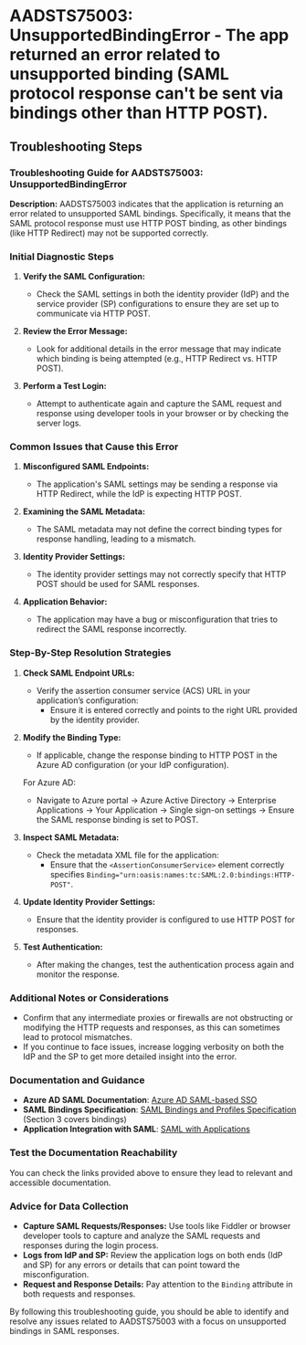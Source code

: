 # AADSTS75003: UnsupportedBindingError - The app returned an error related to unsupported binding (SAML protocol response can't be sent via bindings other than HTTP POST).


## Troubleshooting Steps
### Troubleshooting Guide for AADSTS75003: UnsupportedBindingError

**Description:**
AADSTS75003 indicates that the application is returning an error related to unsupported SAML bindings. Specifically, it means that the SAML protocol response must use HTTP POST binding, as other bindings (like HTTP Redirect) may not be supported correctly.

### Initial Diagnostic Steps

1. **Verify the SAML Configuration:**
   - Check the SAML settings in both the identity provider (IdP) and the service provider (SP) configurations to ensure they are set up to communicate via HTTP POST.

2. **Review the Error Message:**
   - Look for additional details in the error message that may indicate which binding is being attempted (e.g., HTTP Redirect vs. HTTP POST).

3. **Perform a Test Login:**
   - Attempt to authenticate again and capture the SAML request and response using developer tools in your browser or by checking the server logs.

### Common Issues that Cause this Error

1. **Misconfigured SAML Endpoints:**
   - The application's SAML settings may be sending a response via HTTP Redirect, while the IdP is expecting HTTP POST.

2. **Examining the SAML Metadata:**
   - The SAML metadata may not define the correct binding types for response handling, leading to a mismatch.

3. **Identity Provider Settings:**
   - The identity provider settings may not correctly specify that HTTP POST should be used for SAML responses.

4. **Application Behavior:**
   - The application may have a bug or misconfiguration that tries to redirect the SAML response incorrectly.

### Step-By-Step Resolution Strategies

1. **Check SAML Endpoint URLs:**
   - Verify the assertion consumer service (ACS) URL in your application’s configuration:
     - Ensure it is entered correctly and points to the right URL provided by the identity provider.

2. **Modify the Binding Type:**
   - If applicable, change the response binding to HTTP POST in the Azure AD configuration (or your IdP configuration). 

   For Azure AD:
   - Navigate to Azure portal → Azure Active Directory → Enterprise Applications → Your Application → Single sign-on settings → Ensure the SAML response binding is set to POST.

3. **Inspect SAML Metadata:**
   - Check the metadata XML file for the application:
     - Ensure that the `<AssertionConsumerService>` element correctly specifies `Binding="urn:oasis:names:tc:SAML:2.0:bindings:HTTP-POST"`.

4. **Update Identity Provider Settings:**
   - Ensure that the identity provider is configured to use HTTP POST for responses. 

5. **Test Authentication:**
   - After making the changes, test the authentication process again and monitor the response.

### Additional Notes or Considerations

- Confirm that any intermediate proxies or firewalls are not obstructing or modifying the HTTP requests and responses, as this can sometimes lead to protocol mismatches.
- If you continue to face issues, increase logging verbosity on both the IdP and the SP to get more detailed insight into the error.

### Documentation and Guidance

- **Azure AD SAML Documentation**: [Azure AD SAML-based SSO](https://learn.microsoft.com/en-us/azure/active-directory/develop/scenario-sso-saml-protocol)
- **SAML Bindings Specification**: [SAML Bindings and Profiles Specification](https://docs.oasis-open.org/security/saml/v2.0/saml-core-2.0-os.pdf) (Section 3 covers bindings)
- **Application Integration with SAML**: [SAML with Applications](https://learn.microsoft.com/en-us/azure/active-directory/develop/active-directory-saml-protocol)

### Test the Documentation Reachability

You can check the links provided above to ensure they lead to relevant and accessible documentation.

### Advice for Data Collection

- **Capture SAML Requests/Responses:** Use tools like Fiddler or browser developer tools to capture and analyze the SAML requests and responses during the login process.
- **Logs from IdP and SP:** Review the application logs on both ends (IdP and SP) for any errors or details that can point toward the misconfiguration.
- **Request and Response Details:** Pay attention to the `Binding` attribute in both requests and responses.

By following this troubleshooting guide, you should be able to identify and resolve any issues related to AADSTS75003 with a focus on unsupported bindings in SAML responses.